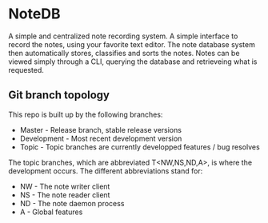 # NoteDB
A simple and centralized note recording system. A simple interface to record the notes, using your favorite text editor. The note database system then automatically stores, classifies and sorts the notes. Notes can be viewed simply through a CLI, querying the database and retrieveing what is requested.

## Git branch topology
This repo is built up by the following branches:
* Master - Release branch, stable release versions
* Development - Most recent development version
* Topic - Topic branches are currently developped features / bug resolves

The topic branches, which are abbreviated T<NW,NS,ND,A><Feature>, is where the development
occurs. The different abbreviations stand for:

* NW - The note writer client
* NS - The note reader client
* ND - The note daemon process
* A	 - Global features
